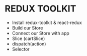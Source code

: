 # REDUX TOOLKIT

- Install redux-toolkit & react-redux
- Build our Store
- Connect our Store with app
- Slice (cartSlice)
- dispatch(action)
- Selector

